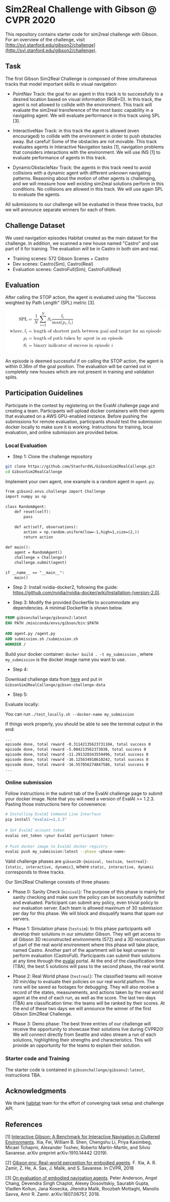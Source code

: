 Sim2Real Challenge with Gibson @ CVPR 2020
=============================================

This repository contains starter code for sim2real challenge with Gibson. 
For an overview of the challenge, visit [http://svl.stanford.edu/gibson2/challenge](http://svl.stanford.edu/gibson2/challenge).

Task
----------------------------
The first Gibson Sim2Real Challenge is composed of three simultaneous tracks that model important skills in visual navigation:

- PointNav Track: the goal for an agent in this track is to successfully to 
a desired location based on visual information (RGB+D). In this track, the agent is not allowed to collide with the environment. 
This track will evaluate the sim2real transference of the most basic capability in a navigating agent. 
We will evaluate performance in this track using SPL [3].

- InteractiveNav Track: in this track the agent is allowed (even encouraged) 
to collide with the environment in order to push obstacles away. 
But careful! Some of the obstacles are not movable. This track evaluates 
agents in Interactive Navigation tasks [1], navigation problems that 
considers interactions with the environment. We will use INS [1] to 
evaluate performance of agents in this track.

- DynamicObstacleNav Track: the agents in this track need to avoid collisions 
with a dynamic agent with different unknown navigating patterns. 
Reasoning about the motion of other agents is challenging, 
and we will measure how well existing sim2real solutions perform in this conditions. 
No collisions are allowed in this track. We will use again SPL to evaluate the agents.

All submissions to our challenge will be evaluated in these three tracks, 
but we will announce separate winners for each of them.

Challenge Dataset
----------------------------

We used navigation episodes Habitat created as the main dataset for the challenge. In addition, we scanned a 
new house named "Castro" and use part of it for training. The evaluation will be in Castro in both sim and real.

- Training scenes: 572 Gibson Scenes + Castro
- Dev scenes: Castro(Sim), Castro(Real)
- Evaluation scenes: CastroFull(Sim), CastroFull(Real)


Evaluation
-----------------------------
After calling the STOP action, the agent is evaluated using the "Success weighted by Path Length" (SPL) metric [3].

<p align="center">
  <img src='misc/spl.png' />
</p>

An episode is deemed successful if on calling the STOP action, the agent is within 0.36m of the goal position. The evaluation will be carried out in completely new houses which are not present in training and validation splits.

Participation Guidelines
-----------------------------
Participate in the contest by registering on the EvalAI challenge page and creating a team. Participants will upload docker containers with their agents that evaluated on a AWS GPU-enabled instance. Before pushing the submissions for remote evaluation, participants should test the submission docker locally to make sure it is working. Instructions for training, local evaluation, and online submission are provided below.

### Local Evaluation
- Step 1: Clone the challenge repository
```bash
git clone https://github.com/StanfordVL/GibsonSim2RealCallenge.git
cd GibsonSim2RealCallenge
```

Implement your own agent, one example is a random agent in `agent.py`.

```python3
from gibson2.envs.challenge import Challenge
import numpy as np

class RandomAgent:
    def reset(self):
        pass

    def act(self, observations):
        action = np.random.uniform(low=-1,high=1,size=(2,))
        return action

def main():
    agent = RandomAgent()
    challenge = Challenge()
    challenge.submit(agent)

if __name__ == "__main__":
    main()
```

- Step 2: Install nvidia-docker2, following the guide: https://github.com/nvidia/nvidia-docker/wiki/Installation-(version-2.0). 

- Step 3: Modify the provided Dockerfile to accommodate any dependencies. A minimal Dockerfile is shown below.
```Dockerfile
FROM gibsonchallenge/gibsonv2:latest
ENV PATH /miniconda/envs/gibson/bin:$PATH

ADD agent.py /agent.py
ADD submission.sh /submission.sh
WORKDIR /
```

Build your docker container: `docker build . -t my_submission` , where `my_submission` is the docker image name you want to use.

- Step 4: 

Download challenge data from [here](https://docs.google.com/forms/d/e/1FAIpQLSen7LZXKVl_HuiePaFzG_0Boo6V3J5lJgzt3oPeSfPr4HTIEA/viewform) and put in `GibsonSim2RealCallenge/gibson-challenge-data`

- Step 5:

Evaluate locally:

You can run `./test_locally.sh --docker-name my_submission`

If things work properly, you should be able to see the terminal output in the end:
```
...
episode done, total reward -0.31142135623731104, total success 0
episode done, total reward -5.084213562373038, total success 0
episode done, total reward -11.291320343559496, total success 0
episode done, total reward -16.125634918610242, total success 0
episode done, total reward -16.557056274847586, total success 0
...
```

### Online submission
Follow instructions in the submit tab of the EvalAI challenge page to submit your docker image. Note that you will need a version of EvalAI >= 1.2.3. Pasting those instructions here for convenience:

```bash
# Installing EvalAI Command Line Interface
pip install "evalai>=1.2.3"

# Set EvalAI account token
evalai set_token <your EvalAI participant token>

# Push docker image to EvalAI docker registry
evalai push my_submission:latest --phase <phase-name>
```

Valid challenge phases are `gibson20-{minival, testsim, testreal}-{static, interactive, dynamic}`, 
where `static, interactive, dynamic` corresponds to three tracks.

Our Sim2Real Challenge consists of three phases:

- Phase 0: Sanity Check (`minival`): 
The purpose of this phase is mainly for sanity checking and make sure the policy 
can be successfully submitted and evaluated.
Participant can submit any policy, even trivial policy to our evaluation server. 
Each team is allowed maximum of 30 submission per day for this phase. 
We will block and disqualify teams that spam our servers.

- Phase 1: Simulation phase (`testsim`): 
In this phase participants will develop their solutions in our simulator Gibson. 
They will get access to all Gibson 3D reconstructed environments (572) and a 
3D reconstruction of part of the real world environment where this phase will take place, named Castro. 
Another part of the apartment will be kept unseen to perform evaluation (CastroFull). 
Participants can submit their solutions at any time through the [evalai](https://evalai.cloudcv.org) portal. 
At the end of the classification time (TBA), the best 5 solutions will pass to the second phase, the real world.

- Phase 2: Real World phase (`testreal`): The classified teams will receive 30 min/day to 
evaluate their policies on our real world platform. The runs will be saved as footages for debugging. 
They will also receive a record of the states, measurements, 
and actions taken by the real world agent at the end of each run, 
as well as the score. The last two days (TBA) are classification time: 
the teams will be ranked by their scores. 
At the end of these two days we will announce the winner of the first Gibson Sim2Real Challenge.

- Phase 3: Demo phase: The best three entries 
of our challenge will receive the opportunity to 
showcase their solutions live during CVPR20! We will connect 
directly from Seattle and video stream a run of each solutions, 
highlighting their strengths and characteristics. 
This will provide an opportunity for the teams to explain their solution.


### Starter code and Training

The starter code is contained in `gibsonchallenge/gibsonv2:latest`, instructions TBA. 

Acknowledgments
-------------------
We thank [habitat](https://aihabitat.org/) team for the effort of converging task setup and challenge API. 


References 
-------------------
[1] [Interactive Gibson: A Benchmark for Interactive Navigation in Cluttered Environments](https://ieeexplore.ieee.org/abstract/document/8954627/).  Xia, Fei, William B. Shen, Chengshu Li, Priya Kasimbeg, Micael Tchapmi, Alexander Toshev, Roberto Martín-Martín, and Silvio Savarese. arXiv preprint arXiv:1910.14442 (2019).

[2] [Gibson env: Real-world perception for embodied agents](https://arxiv.org/abs/1808.10654). F. Xia, A. R. Zamir, Z. He, A. Sax, J. Malik, and S. Savarese. In CVPR, 2018

[3] [On evaluation of embodied navigation agents](https://arxiv.org/abs/1807.06757). Peter Anderson, Angel Chang, Devendra Singh Chaplot, Alexey Dosovitskiy, Saurabh Gupta, Vladlen Koltun, Jana Kosecka, Jitendra Malik, Roozbeh Mottaghi, Manolis Savva, Amir R. Zamir. arXiv:1807.06757, 2018.